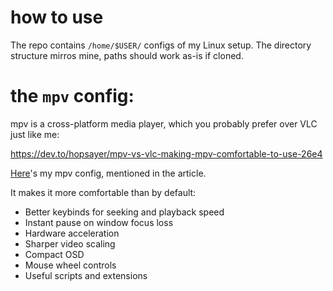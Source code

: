# how to use
The repo contains `/home/$USER/` configs of my Linux setup. 
The directory structure mirros mine, paths should work as-is if cloned. 

# the `mpv` config:
mpv is a cross-platform media player, which you probably prefer over VLC just like me: 

https://dev.to/hopsayer/mpv-vs-vlc-making-mpv-comfortable-to-use-26e4

[Here](https://github.com/hopsayer/personal-linux-configs/tree/main/.config/mpv)'s my mpv config, mentioned in the article. 

It makes it more comfortable than by default:

* Better keybinds for seeking and playback speed
* Instant pause on window focus loss
* Hardware acceleration
* Sharper video scaling
* Compact OSD
* Mouse wheel controls
* Useful scripts and extensions
